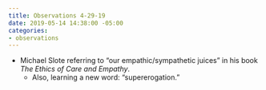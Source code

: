 ```yaml
---
title: Observations 4-29-19
date: 2019-05-14 14:38:00 -05:00
categories:
- observations
---
```


- Michael Slote referring to “our empathic/sympathetic juices” in his book *The Ethics of Care and Empathy*.
	- Also, learning a new word: “supererogation.”